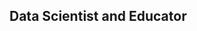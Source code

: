 ## Data Scientist and Educator

<!--
**JorgeCuerv0/JorgeCuerv0** is a ✨ _special_ ✨ repository because its `README.md` (this file) appears on your GitHub profile.

I'm a graduate student in Data Science at UC Berkeley with a passion for full-stack development, AI/ML, and data visualization. 

- 🌍  I'm based in Dallas, TX.
- 🎲  I'm currently building a feed-forward fully connected neural networks on google colab.
- 🧠  I'm currently learning D3, Javascript, machine learning.
- 📫  You can contact me at grgsandoval5@gmail.com
- 😄 Pronouns: He/Him
- ✈️ Fun fact: Avid traveler 

